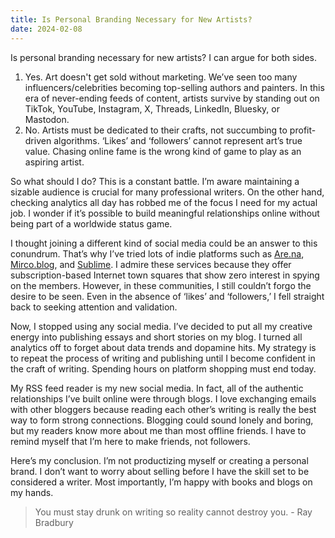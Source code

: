 ```yaml
---
title: Is Personal Branding Necessary for New Artists?
date: 2024-02-08
---
```


Is personal branding necessary for new artists? I can argue for both sides.

1. Yes. Art doesn't get sold without marketing. We’ve seen too many influencers/celebrities becoming top-selling authors and painters. In this era of never-ending feeds of content, artists survive by standing out on TikTok, YouTube, Instagram, X, Threads, LinkedIn, Bluesky, or Mastodon.
2. No. Artists must be dedicated to their crafts, not succumbing to profit-driven algorithms. ‘Likes’ and ‘followers’ cannot represent art’s true value. Chasing online fame is the wrong kind of game to play as an aspiring artist.

So what should I do? This is a constant battle. I’m aware maintaining a sizable audience is crucial for many professional writers. On the other hand, checking analytics all day has robbed me of the focus I need for my actual job. I wonder if it’s possible to build meaningful relationships online without being part of a worldwide status game.

I thought joining a different kind of social media could be an answer to this conundrum. That’s why I’ve tried lots of indie platforms such as [Are.na](https://www.are.na), [Mirco.blog](https://micro.blog/kang), and [Sublime](https://sublime.app/kang). I admire these services because they offer subscription-based Internet town squares that show zero interest in spying on the members. However, in these communities, I still couldn’t forgo the desire to be seen. Even in the absence of ‘likes’ and ‘followers,’ I fell straight back to seeking attention and validation.

Now, I stopped using any social media. I’ve decided to put all my creative energy into publishing essays and short stories on my blog. I turned all analytics off to forget about data trends and dopamine hits. My strategy is to repeat the process of writing and publishing until I become confident in the craft of writing. Spending hours on platform shopping must end today.

My RSS feed reader is my new social media. In fact, all of the authentic relationships I’ve built online were through blogs. I love exchanging emails with other bloggers because reading each other’s writing is really the best way to form strong connections. Blogging could sound lonely and boring, but my readers know more about me than most offline friends. I have to remind myself that I’m here to make friends, not followers.

Here’s my conclusion. I’m not productizing myself or creating a personal brand. I don’t want to worry about selling before I have the skill set to be considered a writer. Most importantly, I’m happy with books and blogs on my hands.

> You must stay drunk on writing so reality cannot destroy you. - Ray Bradbury

